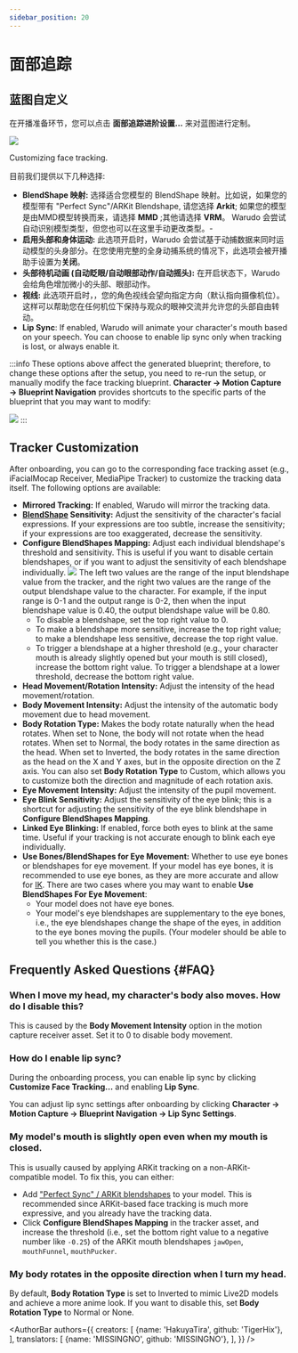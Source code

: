 ```yaml
---
sidebar_position: 20
---
```


# 面部追踪

## 蓝图自定义

在开播准备环节，您可以点击 **面部追踪进阶设置…** 来对蓝图进行定制。

![](/doc-img/en-mocap-3.png)
<p class="img-desc">Customizing face tracking.</p>

目前我们提供以下几种选择:

* **BlendShape 映射:** 选择适合您模型的 BlendShape 映射。比如说，如果您的模型带有 "Perfect Sync"/ARKit Blendshape, 请您选择 **Arkit**; 如果您的模型是由MMD模型转换而来，请选择 **MMD** ;其他请选择 **VRM**。 Warudo 会尝试自动识别模型类型，但您也可以在这里手动更改类型。-
* **启用头部和身体运动:** 此选项开启时，Warudo 会尝试基于动捕数据来同时运动模型的头身部分。在您使用完整的全身动捕系统的情况下，此选项会被开播助手设置为**关闭**。
* **头部待机动画 (自动眨眼/自动眼部动作/自动摇头):** 在开启状态下，Warudo 会给角色增加微小的头部、眼部动作。
* **视线:** 此选项开启时，，您的角色视线会望向指定方向（默认指向摄像机位）。这样可以帮助您在任何机位下保持与观众的眼神交流并允许您的头部自由转动。
* **Lip Sync**: If enabled, Warudo will animate your character's mouth based on your speech. You can choose to enable lip sync only when tracking is lost, or always enable it.

:::info
These options above affect the generated blueprint; therefore, to change these options after the setup, you need to re-run the setup, or manually modify the face tracking blueprint. **Character → Motion Capture → Blueprint Navigation** provides shortcuts to the specific parts of the blueprint that you may want to modify:

![](/doc-img/en-mocap-6.png)
:::

## Tracker Customization

After onboarding, you can go to the corresponding face tracking asset (e.g., iFacialMocap Receiver, MediaPipe Tracker) to customize the tracking data itself. The following options are available:

* **Mirrored Tracking:** If enabled, Warudo will mirror the tracking data.
* **[BlendShape](../tutorials/3d-primer#blendshape) Sensitivity:** Adjust the sensitivity of the character's facial expressions. If your expressions are too subtle, increase the sensitivity; if your expressions are too exaggerated, decrease the sensitivity.
* **Configure BlendShapes Mapping:** Adjust each individual blendshape's threshold and sensitivity. This is useful if you want to disable certain blendshapes, or if you want to adjust the sensitivity of each blendshape individually.
  ![](/doc-img/en-mocap-5.png)
  The left two values are the range of the input blendshape value from the tracker, and the right two values are the range of the output blendshape value to the character. For example, if the input range is 0-1 and the output range is 0-2, then when the input blendshape value is 0.40, the output blendshape value will be 0.80.
    - To disable a blendshape, set the top right value to 0.
    - To make a blendshape more sensitive, increase the top right value; to make a blendshape less sensitive, decrease the top right value.
    - To trigger a blendshape at a higher threshold (e.g., your character mouth is already slightly opened but your mouth is still closed), increase the bottom right value. To trigger a blendshape at a lower threshold, decrease the bottom right value.
* **Head Movement/Rotation Intensity:** Adjust the intensity of the head movement/rotation.
* **Body Movement Intensity:** Adjust the intensity of the automatic body movement due to head movement.
* **Body Rotation Type:** Makes the body rotate naturally when the head rotates.
  When set to None, the body will not rotate when the head rotates.
  When set to Normal, the body rotates in the same direction as the head.
  When set to Inverted, the body rotates in the same direction as the head on the X and Y axes, but in the opposite direction on the Z axis.
  You can also set **Body Rotation Type** to Custom, which allows you to customize both the direction and magnitude of each rotation axis.
* **Eye Movement Intensity:** Adjust the intensity of the pupil movement.
* **Eye Blink Sensitivity:** Adjust the sensitivity of the eye blink; this is a shortcut for adjusting the sensitivity of the eye blink blendshape in **Configure BlendShapes Mapping**.
* **Linked Eye Blinking:** If enabled, force both eyes to blink at the same time. Useful if your tracking is not accurate enough to blink each eye individually.
* **Use Bones/BlendShapes for Eye Movement:** Whether to use eye bones or blendshapes for eye movement. If your model has eye bones, it is recommended to use eye bones, as they are more accurate and allow for [IK](../tutorials/3d-primer#IK). There are two cases where you may want to enable **Use BlendShapes For Eye Movement**:
    - Your model does not have eye bones.
    - Your model's eye blendshapes are supplementary to the eye bones, i.e., the eye blendshapes change the shape of the eyes, in addition to the eye bones moving the pupils. (Your modeler should be able to tell you whether this is the case.)

## Frequently Asked Questions {#FAQ}

### When I move my head, my character's body also moves. How do I disable this?

This is caused by the **Body Movement Intensity** option in the motion capture receiver asset. Set it to 0 to disable body movement.

### How do I enable lip sync?

During the onboarding process, you can enable lip sync by clicking **Customize Face Tracking...** and enabling **Lip Sync**.

You can adjust lip sync settings after onboarding by clicking **Character → Motion Capture → Blueprint Navigation → Lip Sync Settings**.

### My model's mouth is slightly open even when my mouth is closed.

This is usually caused by applying ARKit tracking on a non-ARKit-compatible model. To fix this, you can either:

* Add ["Perfect Sync" / ARKit blendshapes](../tutorials/3d-primer#arkit) to your model. This is recommended since ARKit-based face tracking is much more expressive, and you already have the tracking data.
* Click **Configure BlendShapes Mapping** in the tracker asset, and increase the threshold (i.e., set the bottom right value to a negative number like `-0.25`) of the ARKit mouth blendshapes `jawOpen`, `mouthFunnel`, `mouthPucker`.

### My body rotates in the opposite direction when I turn my head.

By default, **Body Rotation Type** is set to Inverted to mimic Live2D models and achieve a more anime look. If you want to disable this, set **Body Rotation Type** to Normal or None.

<AuthorBar authors={{
  creators: [
    {name: 'HakuyaTira', github: 'TigerHix'},
  ],
  translators: [
    {name: 'MISSINGNO', github: 'MISSINGNO'},
  ],
}} />